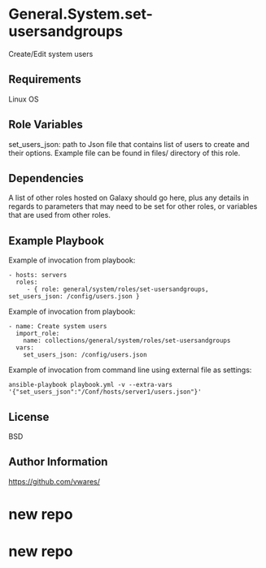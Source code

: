 General.System.set-usersandgroups
=========

Create/Edit system users

Requirements
------------

Linux OS

Role Variables
--------------

set_users_json: path to Json file that contains list of users to create and their options. Example file can be found in files/ directory of this role.

Dependencies
------------

A list of other roles hosted on Galaxy should go here, plus any details in regards to parameters that may need to be set for other roles, or variables that are used from other roles.

Example Playbook
----------------

Example of invocation from playbook:

    - hosts: servers
      roles:
         - { role: general/system/roles/set-usersandgroups, set_users_json: /config/users.json }

Example of invocation from playbook:

    - name: Create system users
      import_role:
        name: collections/general/system/roles/set-usersandgroups
      vars:
        set_users_json: /config/users.json

Example of invocation from command line using external file as settings:

    ansible-playbook playbook.yml -v --extra-vars '{"set_users_json":"/Conf/hosts/server1/users.json"}'

License
-------

BSD

Author Information
------------------

https://github.com/vwares/
# new repo
# new repo
